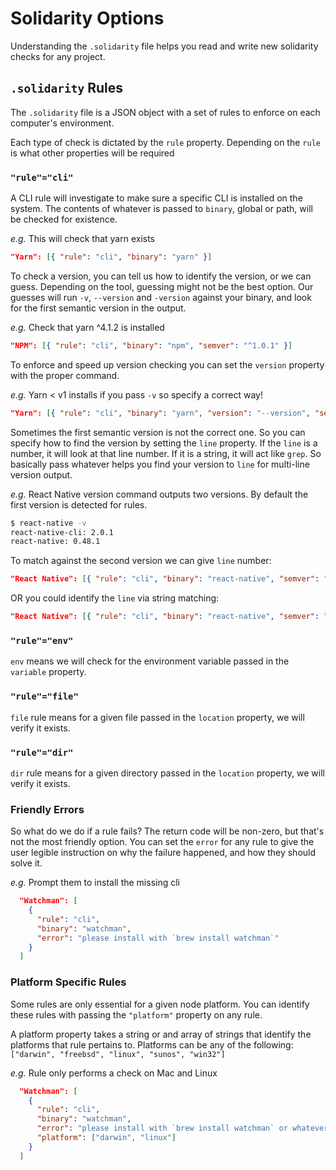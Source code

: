# Solidarity Options
Understanding the `.solidarity` file helps you read and write new solidarity checks for any project.

## `.solidarity` Rules
The `.solidarity` file is a JSON object with a set of rules to enforce on each computer's environment.

Each type of check is dictated by the `rule` property.  Depending on the `rule` is what other properties will be required

### `"rule"="cli"`

A CLI rule will investigate to make sure a specific CLI is installed on the system.  The contents of whatever is passed to `binary`, global or path, will be checked for existence.

*e.g.* This will check that yarn exists
```json
"Yarn": [{ "rule": "cli", "binary": "yarn" }]
```

To check a version, you can tell us how to identify the version, or we can guess.  Depending on the tool, guessing might not be the best option.  Our guesses will run `-v`, `--version` and `-version` against your binary, and look for the first semantic version in the output.

*e.g.* Check that yarn ^4.1.2 is installed
```json
"NPM": [{ "rule": "cli", "binary": "npm", "semver": "^1.0.1" }]
```

To enforce and speed up version checking you can set the `version` property with the proper command.

*e.g.* Yarn < v1 installs if you pass `-v` so specify a correct way!
```json
"Yarn": [{ "rule": "cli", "binary": "yarn", "version": "--version", "semver": "^0.27.5" }]
```

Sometimes the first semantic version is not the correct one.  So you can specify how to find the version by setting the `line` property.  If the `line` is a number, it will look at that line number.  If it is a string, it will act like `grep`.  So basically pass whatever helps you find your version to `line` for multi-line version output.

*e.g.* React Native version command outputs two versions. By default the first version is detected for rules.
```sh
$ react-native -v
react-native-cli: 2.0.1
react-native: 0.48.1
```
To match against the second version we can give `line` number:
```json
"React Native": [{ "rule": "cli", "binary": "react-native", "semver": "^0.48.1", "line": 2 }]
```
OR you could identify the `line` via string matching:
```json
"React Native": [{ "rule": "cli", "binary": "react-native", "semver": "^0.48.1", "line": "react-native:" }]
```

### `"rule"="env"`
`env` means we will check for the environment variable passed in the `variable` property.

### `"rule"="file"`
`file` rule means for a given file passed in the `location` property, we will verify it exists.

### `"rule"="dir"`
`dir` rule means for a given directory passed in the `location` property, we will verify it exists.

### Friendly Errors
So what do we do if a rule fails?  The return code will be non-zero, but that's not the most friendly option.  You can set the `error` for any rule to give the user legible instruction on why the failure happened, and how they should solve it.

*e.g.* Prompt them to install the missing cli
```json
  "Watchman": [
    {
      "rule": "cli",
      "binary": "watchman",
      "error": "please install with `brew install watchman`"
    }
  ]
```

### Platform Specific Rules
Some rules are only essential for a given node platform.  You can identify these rules with passing the `"platform"` property on any rule.

A platform property takes a string or and array of strings that identify the platforms that rule pertains to.  Platforms can be any of the following: `["darwin", "freebsd", "linux", "sunos", "win32"]`

*e.g.* Rule only performs a check on Mac and Linux
```json
  "Watchman": [
    {
      "rule": "cli",
      "binary": "watchman",
      "error": "please install with `brew install watchman` or whatever friendly package management service you use.",
      "platform": ["darwin", "linux"]
    }
  ]
```
